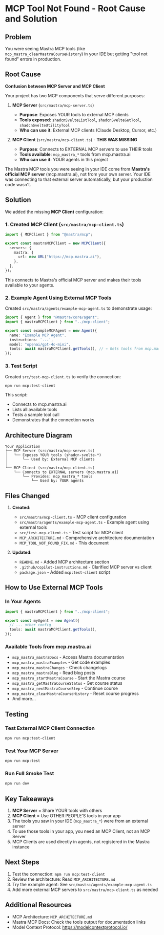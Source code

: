 # MCP Tool Not Found - Root Cause and Solution

## Problem

You were seeing Mastra MCP tools (like `mcp_mastra_clearMastraCourseHistory`) in your IDE but getting "tool not found" errors in production.

## Root Cause

**Confusion between MCP Server and MCP Client**

Your project has two MCP components that serve different purposes:

1. **MCP Server** (`src/mastra/mcp-server.ts`)
   - **Purpose**: Exposes YOUR tools to external MCP clients
   - **Tools exposed**: `shadcnSvelteListTool`, `shadcnSvelteGetTool`, `shadcnSvelteUtilityTool`
   - **Who can use it**: External MCP clients (Claude Desktop, Cursor, etc.)

2. **MCP Client** (`src/mastra/mcp-client.ts`) - **THIS WAS MISSING**
   - **Purpose**: Connects to EXTERNAL MCP servers to use THEIR tools
   - **Tools available**: `mcp_mastra_*` tools from mcp.mastra.ai
   - **Who can use it**: YOUR agents in this project

The Mastra MCP tools you were seeing in your IDE come from **Mastra's official MCP server** (mcp.mastra.ai), not from your own server. Your IDE was connecting to that external server automatically, but your production code wasn't.

## Solution

We added the missing **MCP Client** configuration:

### 1. Created MCP Client (`src/mastra/mcp-client.ts`)

```typescript
import { MCPClient } from "@mastra/mcp";

export const mastraMCPClient = new MCPClient({
  servers: {
    mastra: {
      url: new URL("https://mcp.mastra.ai"),
    },
  },
});
```

This connects to Mastra's official MCP server and makes their tools available to your agents.

### 2. Example Agent Using External MCP Tools

Created `src/mastra/agents/example-mcp-agent.ts` to demonstrate usage:

```typescript
import { Agent } from "@mastra/core/agent";
import { mastraMCPClient } from "../mcp-client";

export const exampleMCPAgent = new Agent({
  name: "Example MCP Agent",
  instructions: `...`,
  model: "openai/gpt-4o-mini",
  tools: await mastraMCPClient.getTools(), // ← Gets tools from mcp.mastra.ai
});
```

### 3. Test Script

Created `src/test-mcp-client.ts` to verify the connection:

```bash
npm run mcp:test-client
```

This script:

- Connects to mcp.mastra.ai
- Lists all available tools
- Tests a sample tool call
- Demonstrates that the connection works

## Architecture Diagram

```
Your Application
├── MCP Server (src/mastra/mcp-server.ts)
│   └── Exposes YOUR tools (shadcn-svelte-*)
│       └── Used by: External MCP clients
│
└── MCP Client (src/mastra/mcp-client.ts)
    └── Connects to EXTERNAL servers (mcp.mastra.ai)
        └── Provides: mcp_mastra_* tools
            └── Used by: YOUR agents
```

## Files Changed

1. **Created**:
   - `src/mastra/mcp-client.ts` - MCP client configuration
   - `src/mastra/agents/example-mcp-agent.ts` - Example agent using external tools
   - `src/test-mcp-client.ts` - Test script for MCP client
   - `MCP_ARCHITECTURE.md` - Comprehensive architecture documentation
   - `MCP_TOOL_NOT_FOUND_FIX.md` - This document

2. **Updated**:
   - `README.md` - Added MCP architecture section
   - `.github/copilot-instructions.md` - Clarified MCP server vs client
   - `package.json` - Added `mcp:test-client` script

## How to Use External MCP Tools

### In Your Agents

```typescript
import { mastraMCPClient } from "../mcp-client";

export const myAgent = new Agent({
  // ... other config
  tools: await mastraMCPClient.getTools(),
});
```

### Available Tools from mcp.mastra.ai

- `mcp_mastra_mastraDocs` - Access Mastra documentation
- `mcp_mastra_mastraExamples` - Get code examples
- `mcp_mastra_mastraChanges` - Check changelogs
- `mcp_mastra_mastraBlog` - Read blog posts
- `mcp_mastra_startMastraCourse` - Start the Mastra course
- `mcp_mastra_getMastraCourseStatus` - Get course status
- `mcp_mastra_nextMastraCourseStep` - Continue course
- `mcp_mastra_clearMastraCourseHistory` - Reset course progress
- And more...

## Testing

### Test External MCP Client Connection

```bash
npm run mcp:test-client
```

### Test Your MCP Server

```bash
npm run mcp:test
```

### Run Full Smoke Test

```bash
npm run dev
```

## Key Takeaways

1. **MCP Server** = Share YOUR tools with others
2. **MCP Client** = Use OTHER PEOPLE'S tools in your app
3. The tools you saw in your IDE (`mcp_mastra_*`) were from an external server
4. To use those tools in your app, you need an MCP Client, not an MCP Server
5. MCP Clients are used directly in agents, not registered in the Mastra instance

## Next Steps

1. Test the connection: `npm run mcp:test-client`
2. Review the architecture: Read `MCP_ARCHITECTURE.md`
3. Try the example agent: See `src/mastra/agents/example-mcp-agent.ts`
4. Add more external MCP servers to `src/mastra/mcp-client.ts` as needed

## Additional Resources

- MCP Architecture: `MCP_ARCHITECTURE.md`
- Mastra MCP Docs: Check the tools output for documentation links
- Model Context Protocol: https://modelcontextprotocol.io/
